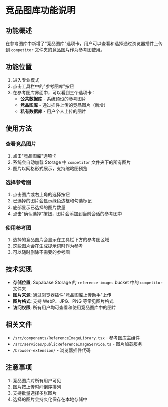 # 竞品图库功能说明

## 功能概述

在参考图库中新增了"竞品图库"选项卡，用户可以查看和选择通过浏览器插件上传到 `competitor` 文件夹的竞品图片作为参考图使用。

## 功能位置

1. 进入专业模式
2. 点击工具栏中的"参考图库"按钮
3. 在参考图库界面中，可以看到三个选项卡：
   - **公共数据库** - 系统预设的参考图片
   - **竞品图库** - 通过插件上传的竞品图片（新增）
   - **私有数据库** - 用户个人上传的图片

## 使用方法

### 查看竞品图片
1. 点击"竞品图库"选项卡
2. 系统会自动加载 Storage 中 `competitor` 文件夹下的所有图片
3. 图片以网格形式展示，支持缩略图预览

### 选择参考图
1. 点击图片或右上角的选择按钮
2. 已选择的图片会显示绿色边框和勾选标记
3. 底部显示已选择的图片数量
4. 点击"确认选择"按钮，图片会添加到当前会话的参考图中

### 使用参考图
1. 选择的竞品图片会显示在工具栏下方的参考图区域
2. 这些图片会在生成提示词时作为参考
3. 可以随时删除不需要的参考图

## 技术实现

- **存储位置**: Supabase Storage 的 `reference-images` bucket 中的 `competitor` 文件夹
- **图片来源**: 通过浏览器插件"竞品图库上传助手"上传
- **图片格式**: 支持 WebP、JPG、PNG 等常见图片格式
- **访问权限**: 所有用户均可查看和使用竞品图库中的图片

## 相关文件

- `/src/components/ReferenceImageLibrary.tsx` - 参考图库主组件
- `/src/services/publicReferenceImageService.ts` - 图片加载服务
- `/browser-extension/` - 浏览器插件代码

## 注意事项

1. 竞品图片对所有用户可见
2. 图片按上传时间倒序排列
3. 支持批量选择多张图片
4. 选择的图片会持久化保存在本地存储中
